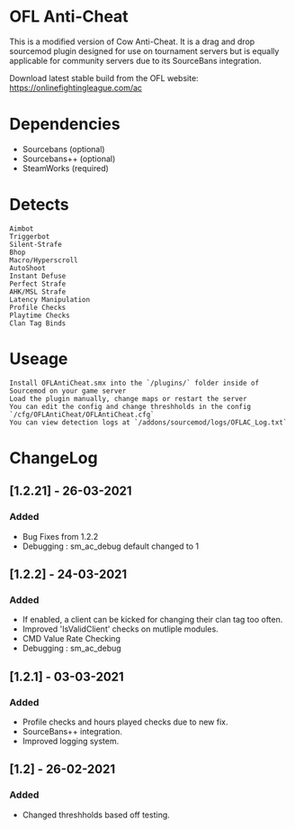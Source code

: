 # OFL Anti-Cheat
This is a modified version of Cow Anti-Cheat. It is a drag and drop sourcemod plugin designed for use on tournament servers but is equally applicable for community servers due to its SourceBans integration.

Download latest stable build from the OFL website: https://onlinefightingleague.com/ac

# Dependencies
- Sourcebans (optional)
- Sourcebans++ (optional)
- SteamWorks (required)

# Detects
    Aimbot
    Triggerbot
    Silent-Strafe
    Bhop
    Macro/Hyperscroll
    AutoShoot
    Instant Defuse
    Perfect Strafe
    AHK/MSL Strafe
    Latency Manipulation
    Profile Checks
	Playtime Checks
    Clan Tag Binds

# Useage
    Install OFLAntiCheat.smx into the `/plugins/` folder inside of Sourcemod on your game server
    Load the plugin manually, change maps or restart the server
    You can edit the config and change threshholds in the config `/cfg/OFLAntiCheat/OFLAntiCheat.cfg`
	You can view detection logs at `/addons/sourcemod/logs/OFLAC_Log.txt`

# ChangeLog

## [1.2.21] - 26-03-2021
### Added
- Bug Fixes from 1.2.2
- Debugging : sm_ac_debug default changed to 1


## [1.2.2] - 24-03-2021
### Added
- If enabled, a client can be kicked for changing their clan tag too often.
- Improved 'IsValidClient' checks on mutliple modules.
- CMD Value Rate Checking
- Debugging : sm_ac_debug

## [1.2.1] - 03-03-2021
### Added
- Profile checks and hours played checks due to new fix.
- SourceBans++ integration.
- Improved logging system.

## [1.2] - 26-02-2021
### Added
- Changed threshholds based off testing.